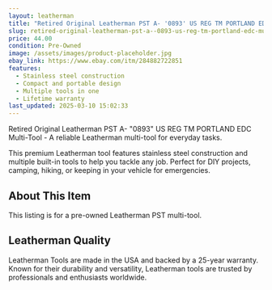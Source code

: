 ```yaml
---
layout: leatherman
title: "Retired Original Leatherman PST A- '0893' US REG TM PORTLAND EDC Multi-Tool"
slug: retired-original-leatherman-pst-a--0893-us-reg-tm-portland-edc-multi-tool
price: 44.00
condition: Pre-Owned
image: /assets/images/product-placeholder.jpg
ebay_link: https://www.ebay.com/itm/284882722851
features:
  - Stainless steel construction
  - Compact and portable design
  - Multiple tools in one
  - Lifetime warranty
last_updated: 2025-03-10 15:02:33
---
```


Retired Original Leatherman PST A- "0893" US REG TM PORTLAND EDC Multi-Tool - A reliable Leatherman multi-tool for everyday tasks.

This premium Leatherman tool features stainless steel construction and multiple built-in tools to help you tackle any job. Perfect for DIY projects, camping, hiking, or keeping in your vehicle for emergencies.

## About This Item

This listing is for a pre-owned Leatherman PST multi-tool.

## Leatherman Quality

Leatherman Tools are made in the USA and backed by a 25-year warranty. Known for their durability and versatility, Leatherman tools are trusted by professionals and enthusiasts worldwide.


